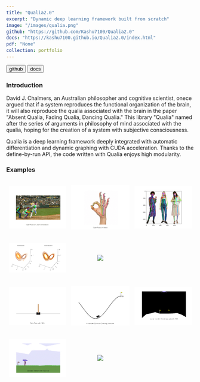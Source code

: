 ```yaml
---
title: "Qualia2.0"
excerpt: "Dynamic deep learning framework built from scratch"
image: "/images/qualia.png" 
github: "https://github.com/Kashu7100/Qualia2.0"
docs: "https://kashu7100.github.io/Qualia2.0/index.html"
pdf: "None"
collection: portfolio
---
```


<button class="btn btn-round btn-sm btn-ghost-blue" onclick="location.href='https://github.com/Kashu7100/Qualia2.0'">github</button>
<button class="btn btn-round btn-sm btn-ghost-blue" onclick="location.href='https://kashu7100.github.io/Qualia2.0/index.html'">docs</button>

### Introduction

David J. Chalmers, an Australian philosopher and cognitive scientist, onece argued that if a system reproduces the functional organization of the brain, it will also reproduce the qualia associated with the brain in the paper "Absent Qualia, Fading Qualia, Dancing Qualia." This library "Qualia" named after the series of arguments in philosophy of mind associated with the qualia, hoping for the creation of a system with subjective consciousness.

Qualia is a deep learning framework deeply integrated with automatic differentiation and dynamic graphing with CUDA acceleration. Thanks to the define-by-run API, the code written with Qualia enjoys high modularity.

### Examples

<table style="width:100%;border:0px;border-spacing:0px;border-collapse:separate;margin-right:auto;margin-left:auto;">
  <tbody>
    <tr>
      <td>
        <p align="center"><img src="/images/baseball.gif" width="200"/></p>
      </td>
      <td>
        <p align="center"><img src="/images/openpose_hand.gif" width="200"/></p>
      </td>
      <td>
        <p align="center"><img src="/images/women_pose.png" width="200"/></p>
      </td>
    </tr>
    <tr>
      <td>
        <p align="center"><img src="/images/lorenz_compare.png" width="200"/></p>
      </td>
      <td>
        <p align="center"><img src="/images/gan_mnist.gif" width="200"/></p>
      </td>
    </tr>
    <tr>
      <td>
        <p align="center"><img src="/images/cartpole_dqn.gif" width="200"/></p>
      </td>
      <td>
        <p align="center"><img src="/images/mountaincar_duelingnet.gif" width="200"/></p>
      </td>
      <td>
        <p align="center"><img src="/images/lunar_lander_cont_td3.gif" width="200"/></p>
      </td>
    </tr>
    <tr>
      <td>
        <p align="center"><img src="/images/bipedal_walker_td3.gif" width="200"/></p>
      </td>
      <td>
        <p align="center"><img src="/images/roboschool_walker2d_td3.gif" width="200"/></p>
      </td>
    </tr>
  </tbody>
</table>
